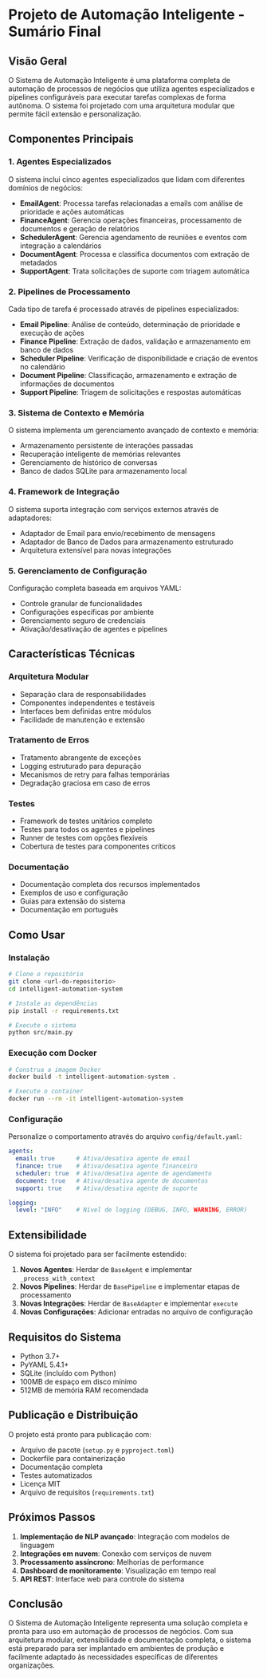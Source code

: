# Projeto de Automação Inteligente - Sumário Final

## Visão Geral

O Sistema de Automação Inteligente é uma plataforma completa de automação de processos de negócios que utiliza agentes especializados e pipelines configuráveis para executar tarefas complexas de forma autônoma. O sistema foi projetado com uma arquitetura modular que permite fácil extensão e personalização.

## Componentes Principais

### 1. Agentes Especializados

O sistema inclui cinco agentes especializados que lidam com diferentes domínios de negócios:

- **EmailAgent**: Processa tarefas relacionadas a emails com análise de prioridade e ações automáticas
- **FinanceAgent**: Gerencia operações financeiras, processamento de documentos e geração de relatórios
- **SchedulerAgent**: Gerencia agendamento de reuniões e eventos com integração a calendários
- **DocumentAgent**: Processa e classifica documentos com extração de metadados
- **SupportAgent**: Trata solicitações de suporte com triagem automática

### 2. Pipelines de Processamento

Cada tipo de tarefa é processado através de pipelines especializados:

- **Email Pipeline**: Análise de conteúdo, determinação de prioridade e execução de ações
- **Finance Pipeline**: Extração de dados, validação e armazenamento em banco de dados
- **Scheduler Pipeline**: Verificação de disponibilidade e criação de eventos no calendário
- **Document Pipeline**: Classificação, armazenamento e extração de informações de documentos
- **Support Pipeline**: Triagem de solicitações e respostas automáticas

### 3. Sistema de Contexto e Memória

O sistema implementa um gerenciamento avançado de contexto e memória:

- Armazenamento persistente de interações passadas
- Recuperação inteligente de memórias relevantes
- Gerenciamento de histórico de conversas
- Banco de dados SQLite para armazenamento local

### 4. Framework de Integração

O sistema suporta integração com serviços externos através de adaptadores:

- Adaptador de Email para envio/recebimento de mensagens
- Adaptador de Banco de Dados para armazenamento estruturado
- Arquitetura extensível para novas integrações

### 5. Gerenciamento de Configuração

Configuração completa baseada em arquivos YAML:

- Controle granular de funcionalidades
- Configurações específicas por ambiente
- Gerenciamento seguro de credenciais
- Ativação/desativação de agentes e pipelines

## Características Técnicas

### Arquitetura Modular

- Separação clara de responsabilidades
- Componentes independentes e testáveis
- Interfaces bem definidas entre módulos
- Facilidade de manutenção e extensão

### Tratamento de Erros

- Tratamento abrangente de exceções
- Logging estruturado para depuração
- Mecanismos de retry para falhas temporárias
- Degradação graciosa em caso de erros

### Testes

- Framework de testes unitários completo
- Testes para todos os agentes e pipelines
- Runner de testes com opções flexíveis
- Cobertura de testes para componentes críticos

### Documentação

- Documentação completa dos recursos implementados
- Exemplos de uso e configuração
- Guias para extensão do sistema
- Documentação em português

## Como Usar

### Instalação

```bash
# Clone o repositório
git clone <url-do-repositorio>
cd intelligent-automation-system

# Instale as dependências
pip install -r requirements.txt

# Execute o sistema
python src/main.py
```

### Execução com Docker

```bash
# Construa a imagem Docker
docker build -t intelligent-automation-system .

# Execute o container
docker run --rm -it intelligent-automation-system
```

### Configuração

Personalize o comportamento através do arquivo `config/default.yaml`:

```yaml
agents:
  email: true      # Ativa/desativa agente de email
  finance: true    # Ativa/desativa agente financeiro
  scheduler: true  # Ativa/desativa agente de agendamento
  document: true   # Ativa/desativa agente de documentos
  support: true    # Ativa/desativa agente de suporte

logging:
  level: "INFO"    # Nível de logging (DEBUG, INFO, WARNING, ERROR)
```

## Extensibilidade

O sistema foi projetado para ser facilmente estendido:

1. **Novos Agentes**: Herdar de `BaseAgent` e implementar `_process_with_context`
2. **Novos Pipelines**: Herdar de `BasePipeline` e implementar etapas de processamento
3. **Novas Integrações**: Herdar de `BaseAdapter` e implementar `execute`
4. **Novas Configurações**: Adicionar entradas no arquivo de configuração

## Requisitos do Sistema

- Python 3.7+
- PyYAML 5.4.1+
- SQLite (incluído com Python)
- 100MB de espaço em disco mínimo
- 512MB de memória RAM recomendada

## Publicação e Distribuição

O projeto está pronto para publicação com:

- Arquivo de pacote (`setup.py` e `pyproject.toml`)
- Dockerfile para containerização
- Documentação completa
- Testes automatizados
- Licença MIT
- Arquivo de requisitos (`requirements.txt`)

## Próximos Passos

1. **Implementação de NLP avançado**: Integração com modelos de linguagem
2. **Integrações em nuvem**: Conexão com serviços de nuvem
3. **Processamento assíncrono**: Melhorias de performance
4. **Dashboard de monitoramento**: Visualização em tempo real
5. **API REST**: Interface web para controle do sistema

## Conclusão

O Sistema de Automação Inteligente representa uma solução completa e pronta para uso em automação de processos de negócios. Com sua arquitetura modular, extensibilidade e documentação completa, o sistema está preparado para ser implantado em ambientes de produção e facilmente adaptado às necessidades específicas de diferentes organizações.